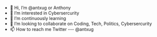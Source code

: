 - 👋 Hi, I’m @antxug or Anthony 
- 👀 I’m interested in Cybersercurity
- 🌱 I’m continuously learning   
- 💞️ I’m looking to collaborate on Coding, Tech, Politics, Cybersercurity
- 📫 How to reach me Twitter --- @antxug

<!---
antxug/antxug is a ✨ special ✨ repository because its `README.md` (this file) appears on your GitHub profile.
You can click the Preview link to take a look at your changes.
--->
